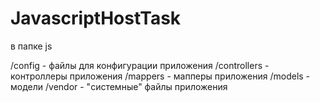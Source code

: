 # JavascriptHostTask

в папке js

/config - файлы для конфигурации приложения
/controllers - контроллеры приложения
/mappers - мапперы приложения
/models - модели
/vendor - "системные" файлы приложения